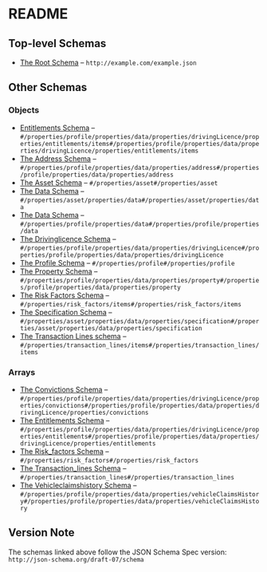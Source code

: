 # README

## Top-level Schemas

-   [The Root Schema](./policy_transaction.md "The root schema comprises the entire JSON document") – `http://example.com/example.json`

## Other Schemas

### Objects

-   [Entitlements Schema](./policy_transaction-properties-the-profile-schema-properties-the-data-schema-properties-the-drivinglicence-schema-properties-the-entitlements-schema-entitlements-schema.md "An explanation about the purpose of this instance") – `#/properties/profile/properties/data/properties/drivingLicence/properties/entitlements/items#/properties/profile/properties/data/properties/drivingLicence/properties/entitlements/items`
-   [The Address Schema](./policy_transaction-properties-the-profile-schema-properties-the-data-schema-properties-the-address-schema.md "An explanation about the purpose of this instance") – `#/properties/profile/properties/data/properties/address#/properties/profile/properties/data/properties/address`
-   [The Asset Schema](./policy_transaction-properties-the-asset-schema.md "An explanation about the purpose of this instance") – `#/properties/asset#/properties/asset`
-   [The Data Schema](./policy_transaction-properties-the-asset-schema-properties-the-data-schema.md "An explanation about the purpose of this instance") – `#/properties/asset/properties/data#/properties/asset/properties/data`
-   [The Data Schema](./policy_transaction-properties-the-profile-schema-properties-the-data-schema.md "An explanation about the purpose of this instance") – `#/properties/profile/properties/data#/properties/profile/properties/data`
-   [The Drivinglicence Schema](./policy_transaction-properties-the-profile-schema-properties-the-data-schema-properties-the-drivinglicence-schema.md "An explanation about the purpose of this instance") – `#/properties/profile/properties/data/properties/drivingLicence#/properties/profile/properties/data/properties/drivingLicence`
-   [The Profile Schema](./policy_transaction-properties-the-profile-schema.md "An explanation about the purpose of this instance") – `#/properties/profile#/properties/profile`
-   [The Property Schema](./policy_transaction-properties-the-profile-schema-properties-the-data-schema-properties-the-property-schema.md "An explanation about the purpose of this instance") – `#/properties/profile/properties/data/properties/property#/properties/profile/properties/data/properties/property`
-   [The Risk Factors Schema](./policy_transaction-properties-the-risk_factors-schema-the-risk-factors-schema.md "An explanation about the purpose of this instance") – `#/properties/risk_factors/items#/properties/risk_factors/items`
-   [The Specification Schema](./policy_transaction-properties-the-asset-schema-properties-the-data-schema-properties-the-specification-schema.md "An explanation about the purpose of this instance") – `#/properties/asset/properties/data/properties/specification#/properties/asset/properties/data/properties/specification`
-   [The Transaction Lines schema](./policy_transaction-properties-the-transaction_lines-schema-the-transaction-lines-schema.md "An explanation about the purpose of this instance") – `#/properties/transaction_lines/items#/properties/transaction_lines/items`

### Arrays

-   [The Convictions Schema](./policy_transaction-properties-the-profile-schema-properties-the-data-schema-properties-the-drivinglicence-schema-properties-the-convictions-schema.md "An explanation about the purpose of this instance") – `#/properties/profile/properties/data/properties/drivingLicence/properties/convictions#/properties/profile/properties/data/properties/drivingLicence/properties/convictions`
-   [The Entitlements Schema](./policy_transaction-properties-the-profile-schema-properties-the-data-schema-properties-the-drivinglicence-schema-properties-the-entitlements-schema.md "An explanation about the purpose of this instance") – `#/properties/profile/properties/data/properties/drivingLicence/properties/entitlements#/properties/profile/properties/data/properties/drivingLicence/properties/entitlements`
-   [The Risk_factors Schema](./policy_transaction-properties-the-risk_factors-schema.md "An explanation about the purpose of this instance") – `#/properties/risk_factors#/properties/risk_factors`
-   [The Transaction_lines Schema](./policy_transaction-properties-the-transaction_lines-schema.md "An explanation about the purpose of this instance") – `#/properties/transaction_lines#/properties/transaction_lines`
-   [The Vehicleclaimshistory Schema](./policy_transaction-properties-the-profile-schema-properties-the-data-schema-properties-the-vehicleclaimshistory-schema.md "An explanation about the purpose of this instance") – `#/properties/profile/properties/data/properties/vehicleClaimsHistory#/properties/profile/properties/data/properties/vehicleClaimsHistory`

## Version Note

The schemas linked above follow the JSON Schema Spec version: `http://json-schema.org/draft-07/schema`
